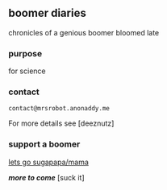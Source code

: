 ## boomer diaries

chronicles of a genious boomer bloomed late

### purpose

for science

### contact
```contact
contact@mrsrobot.anonaddy.me
```

For more details see [deeznutz]

### support a boomer

[lets go sugapapa/mama](https://venmo.com/u/imhufa)

**_more to come_** [suck it]

